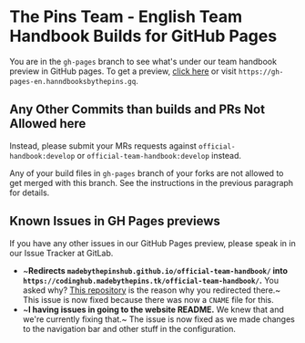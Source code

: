 # The Pins Team - English Team Handbook Builds for GitHub Pages

You are in the `gh-pages` branch to see what's under our team handbook
preview in GitHub pages. To get a preview,
[click here](https://codinghub.madebythepins.tk/official-team-handbook/) or visit 
`https://gh-pages-en.hanndbooksbythepins.gq`.

## Any Other Commits than builds and PRs Not Allowed here
Instead, please submit your MRs requests against `official-handbook:develop` or
`official-team-handbook:develop` instead.

Any of your build files in `gh-pages` branch of your forks are not allowed to
get merged with this branch. See the instructions in the previous paragraph for details.

## Known Issues in GH Pages previews
If you have any other issues in our GitHub Pages preview, please speak in in our Issue Tracker at GitLab.

- ~**Redirects `madebythepinshub.github.io/official-team-handbook/` into
`https://codinghub.madebythepins.tk/official-team-handbook/`.** You asked why? [This repository](https://github.com/MadeByThePinsHub/madebythepinshub.github.io)
is the reason why you redirected there.~ This issue is now fixed because there was now a `CNAME` file for this.
- ~**I having issues in going to the website README.** We knew that and we're currently fixing that.~
The issue is now fixed as we made changes to the navigation bar and other stuff in the configuration.